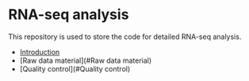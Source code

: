 # RNA-seq analysis  

This repository is used to store the code for detailed RNA-seq analysis.  

- [Introduction](#introduction)  
- [Raw data material](#Raw data material)
- [Quality control](#Quality control)

